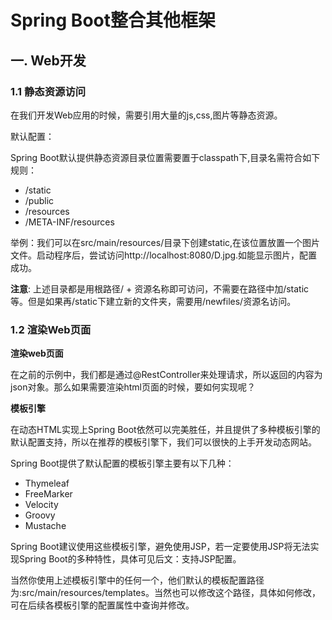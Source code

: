 # Spring Boot整合其他框架

## 一. Web开发

### 1.1 静态资源访问

在我们开发Web应用的时候，需要引用大量的js,css,图片等静态资源。

默认配置：

Spring Boot默认提供静态资源目录位置需要置于classpath下,目录名需符合如下规则：

- /static
- /public
- /resources
- /META-INF/resources

举例：我们可以在src/main/resources/目录下创建static,在该位置放置一个图片文件。启动程序后，尝试访问http://localhost:8080/D.jpg.如能显示图片，配置成功。

**注意**: 上述目录都是用根路径/ + 资源名称即可访问，不需要在路径中加/static等。但是如果再/static下建立新的文件夹，需要用/newfiles/资源名访问。

### 1.2 渲染Web页面

**渲染web页面**

在之前的示例中，我们都是通过@RestController来处理请求，所以返回的内容为json对象。那么如果需要渲染html页面的时候，要如何实现呢？

**模板引擎**

在动态HTML实现上Spring Boot依然可以完美胜任，并且提供了多种模板引擎的默认配置支持，所以在推荐的模板引擎下，我们可以很快的上手开发动态网站。

Spring Boot提供了默认配置的模板引擎主要有以下几种：

- Thymeleaf
- FreeMarker
- Velocity
- Groovy
- Mustache

Spring Boot建议使用这些模板引擎，避免使用JSP，若一定要使用JSP将无法实现Spring Boot的多种特性，具体可见后文：支持JSP配置。

当然你使用上述模板引擎中的任何一个，他们默认的模板配置路径为:src/main/resources/templates。当然也可以修改这个路径，具体如何修改，可在后续各模板引擎的配置属性中查询并修改。